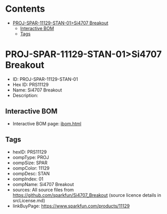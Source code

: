 



Contents
========

* [PROJ-SPAR-11129-STAN-01>Si4707 Breakout](#proj-spar-11129-stan-01si4707-breakout)
	* [Interactive BOM](#interactive-bom)
	* [Tags](#tags)

# PROJ-SPAR-11129-STAN-01>Si4707 Breakout

- ID: PROJ-SPAR-11129-STAN-01
- Hex ID: PRS11129
- Name: Si4707 Breakout
- Description: 

## Interactive BOM

- Interactive BOM page: [ibom.html](kicad/bom/ibom.html)

## Tags

- hexID: PRS11129
- oompType: PROJ
- oompSize: SPAR
- oompColor: 11129
- oompDesc: STAN
- oompIndex: 01
- oompName: Si4707 Breakout
- sources: All source files from https://github.com/sparkfun/Si4707_Breakout (source licence details in srcLicense.md)
- linkBuyPage: https://www.sparkfun.com/products/11129
